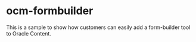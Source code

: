 # ocm-formbuilder

This is a sample to show how customers can easily add a form-builder tool to Oracle Content.
